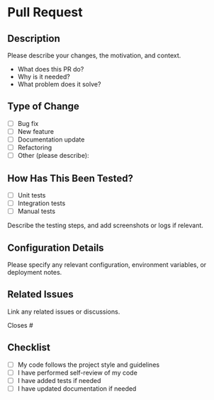 # Pull Request

## Description

Please describe your changes, the motivation, and context.

- What does this PR do?
- Why is it needed?
- What problem does it solve?

## Type of Change

- [ ] Bug fix
- [ ] New feature
- [ ] Documentation update
- [ ] Refactoring
- [ ] Other (please describe):

## How Has This Been Tested?

- [ ] Unit tests
- [ ] Integration tests
- [ ] Manual tests

Describe the testing steps, and add screenshots or logs if relevant.

## Configuration Details

Please specify any relevant configuration, environment variables, or deployment notes.

## Related Issues

Link any related issues or discussions.

Closes #

## Checklist

- [ ] My code follows the project style and guidelines
- [ ] I have performed self-review of my code
- [ ] I have added tests if needed
- [ ] I have updated documentation if needed
